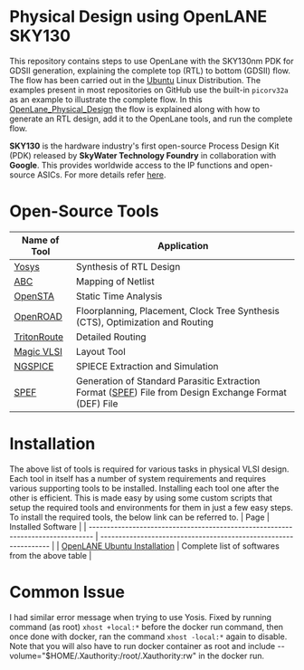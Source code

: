 # Physical Design using OpenLANE SKY130
This repository contains steps to use OpenLane with the SKY130nm PDK for GDSII generation, explaining the complete top (RTL) to bottom (GDSII) flow. The flow has been carried out in the [Ubuntu](https://ubuntu.com/download/desktop) Linux Distribution. The examples present in most repositories on GitHub use the built-in `picorv32a` as an example to illustrate the complete flow. In this [OpenLane_Physical_Design](https://github.com/nigilmohra/OpenLane_Physical_Design/tree/main) the flow is explained along with how to generate an RTL design, add it to the OpenLane tools, and run the complete flow.

**SKY130** is the hardware industry's first open-source Process Design Kit (PDK) released by **SkyWater Technology Foundry** in collaboration with **Google**. This provides worldwide access to the IP functions and open-source ASICs. For more details refer [here](https://github.com/google/skywater-pdk).

# Open-Source Tools
| Name of Tool                                                       | Application                                                                                                                                                                                 |
| ------------------------------------------------------------------ | ------------------------------------------------------------------------------------------------------------------------------------------------------------------------------------------- |
| [Yosys](https://github.com/YosysHQ/yosys)                          | Synthesis of RTL Design                                                                                                                                                                     |
| [ABC](https://people.eecs.berkeley.edu/~alanmi/abc/abc.htm)        | Mapping of Netlist                                                                                                                                                                          |
| [OpenSTA](https://github.com/The-OpenROAD-Project/OpenSTA)         | Static Time Analysis                                                                                                                                                                        |
| [OpenROAD](https://github.com/The-OpenROAD-Project/OpenROAD)       | Floorplanning, Placement, Clock Tree Synthesis (CTS), Optimization and Routing                                                                                                              |
| [TritonRoute](https://github.com/The-OpenROAD-Project/TritonRoute) | Detailed Routing                                                                                                                                                                            |
| [Magic VLSI](http://opencircuitdesign.com/magic/)                  | Layout Tool                                                                                                                                                                                 |
| [NGSPICE](https://github.com/imr/ngspice)                          | SPIECE Extraction and Simulation                                                                                                                                                            |
| [SPEF](https://github.com/HanyMoussa/SPEF_EXTRACTOR)               | Generation of Standard Parasitic Extraction Format ([SPEF](https://www.physicaldesign4u.com/2020/05/standard-parasitic-extraction-format.html)) File from Design Exchange Format (DEF) File |

# Installation
The above list of tools is required for various tasks in physical VLSI design. Each tool in itself has a number of system requirements and requires various supporting tools to be installed. Installing each tool one after the other is efficient. This is made easy by using some custom scripts that setup the required tools and environments for them in just a few easy steps. To install the required tools, the below link can be referred to.
| Page                                                                            | Installed Software                                               |
| ------------------------------------------------------------------------------- | ---------------------------------------------------------------- |
| [OpenLANE Ubuntu Installation](https://openlane.readthedocs.io/en/latest/getting_started/installation/installation_ubuntu.html) | Complete list of softwares from the above table |

# Common Issue
I had similar error message when trying to use Yosis. Fixed by running command (as root) `xhost +local:*` before the docker run command, then once done with docker, ran the command `xhost -local:*` again to disable. Note that you will also have to run docker container as root and include --volume="$HOME/.Xauthority:/root/.Xauthority:rw"  in the docker run.
